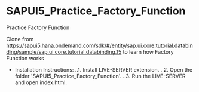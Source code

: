 # SAPUI5_Practice_Factory_Function
Practice Factory Function

Clone from https://sapui5.hana.ondemand.com/sdk/#/entity/sap.ui.core.tutorial.databinding/sample/sap.ui.core.tutorial.databinding.15 to learn how Factory Function works

* Installation Instructions:
..1. Install LIVE-SERVER extension.
..2. Open the folder 'SAPUI5_Practice_Factory_Function'.
..3. Run the LIVE-SERVER and open index.html.
